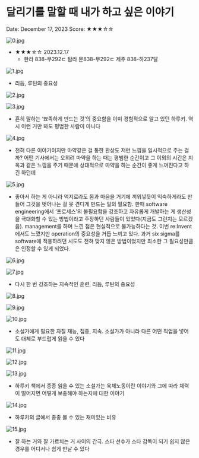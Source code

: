 # 달리기를 말할 때 내가 하고 싶은 이야기

Date: December 17, 2023
Score: ★★★☆☆

![0.jpg](what_i_talk_about_when_i_talk_about_running/0.jpg)

- ★★★☆☆ 2023.12.17
    - 한라 838-무292ㄷ 탐라 문838-무292ㄷ 제주 838-하237달

![1.jpg](what_i_talk_about_when_i_talk_about_running/1.jpg)

- 리듬, 루틴의 중요성

![2.jpg](what_i_talk_about_when_i_talk_about_running/2.jpg)

![3.jpg](what_i_talk_about_when_i_talk_about_running/3.jpg)

- 흔히 말하는 ‘뾰족하게 만드는 것’의 중요함을 이미 경험적으로 알고 있던 하루키. 역시 이런 거만 봐도 평범한 사람이 아니다

![4.jpg](what_i_talk_about_when_i_talk_about_running/4.jpg)

- 전혀 다른 이야기이지만 마약같은 걸 통한 환상도 저런 느낌을 일시적으로 주는 걸까? 어떤 기사에서는 오히려 마약을 하는 때는 평범한 순간이고 그 이외의 시간은 지옥과 같은 느낌을 주기 때문에 상대적으로 마약을 하는 순간이 좋게 느껴진다고 하긴 하던데

![5.jpg](what_i_talk_about_when_i_talk_about_running/5.jpg)

- 좋아서 하는 게 아니라 억지로라도 몸과 마음을 거기에 끼워넣듯이 익숙하게라도 만들어 그것을 벗어나는 걸 못 견디게 만드는 일의 필요함. 한때 software engineering에서 ‘프로세스’의 불필요함을 강조하고 자유롭게 개발하는 게 생산성을 극대화할 수 있는 방법이라고 주장하던 사람들이 있었다(지금도 그런지는 모르겠음). management를 하며 느낀 점은 현실적으로 불가능하다는 것. 이번 re:Invent에서도 느꼈지만 operation의 중요성을 거듭 느끼고 있다. 과거 six sigma를 software에 적용하려던 시도도 전혀 맞지 않은 방법이었지만 최소한 그 필요성만큼은 인정할 수 있게 되었다.

![6.jpg](what_i_talk_about_when_i_talk_about_running/6.jpg)

![7.jpg](what_i_talk_about_when_i_talk_about_running/7.jpg)

- 다시 한 번 강조하는 지속적인 훈련, 리듬, 루틴의 중요성

![8.jpg](what_i_talk_about_when_i_talk_about_running/8.jpg)

![9.jpg](what_i_talk_about_when_i_talk_about_running/9.jpg)

![10.jpg](what_i_talk_about_when_i_talk_about_running/10.jpg)

- 소설가에게 필요한 자질 재능, 집중, 지속. 소설가가 아니라 다른 어떤 직업을 넣어도 대체로 부드럽게 읽을 수 있다

![11.jpg](what_i_talk_about_when_i_talk_about_running/11.jpg)

![12.jpg](what_i_talk_about_when_i_talk_about_running/12.jpg)

![13.jpg](what_i_talk_about_when_i_talk_about_running/13.jpg)

- 하루키 책에서 종종 읽을 수 있는 소설가는 육체노동이란 이야기와 그에 따라 체력이 떨어지면 어떻게 보충해야 하는지에 대한 이야기

![14.jpg](what_i_talk_about_when_i_talk_about_running/14.jpg)

- 하루키의 글에서 종종 볼 수 있는 재미있는 비유

![15.jpg](what_i_talk_about_when_i_talk_about_running/15.jpg)

- 잘 하는 거와 잘 가르치는 거 사이의 간극. 스타 선수가 스타 감독이 되기 쉽지 않은 경우를 어디서나 쉽게 만날 수 있다
